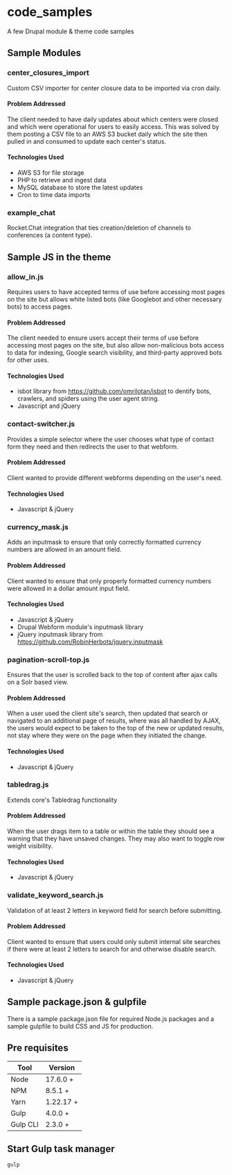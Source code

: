 # code_samples
A few Drupal module &amp; theme code samples

## Sample Modules
### center_closures_import
Custom CSV importer for center closure data to be imported via cron daily.

#### Problem Addressed
The client needed to have daily updates about which centers were closed and which were operational for users to easily access. This was solved by them posting a CSV file to an AWS S3 bucket daily which the site then pulled in and consumed to update each center's status.

#### Technologies Used
* AWS S3 for file storage
* PHP to retrieve and ingest data
* MySQL database to store the latest updates
* Cron to time data imports


### example_chat
Rocket.Chat integration that ties creation/deletion of channels to conferences (a content type).


## Sample JS in the theme
### allow_in.js
Requires users to have accepted terms of use before accessing most pages on the site but allows white listed bots (like Googlebot and other necessary bots) to access pages.

#### Problem Addressed
The client needed to ensure users accept their terms of use before accessing most pages on the site, but also allow non-malicious bots access to data for indexing, Google search visibility, and third-party approved bots for other uses.

#### Technologies Used
* isbot library from https://github.com/omrilotan/isbot to dentify bots, crawlers, and spiders using the user agent string.
* Javascript and jQuery


### contact-switcher.js
Provides a simple selector where the user chooses what type of contact form they need and then redirects the user to that webform.

#### Problem Addressed
Client wanted to provide different webforms depending on the user's need.

#### Technologies Used
* Javascript & jQuery


### currency_mask.js
Adds an inputmask to ensure that only correctly formatted currency numbers are allowed in an amount field.

#### Problem Addressed
Client wanted to ensure that only properly formatted currency numbers were allowed in a dollar amount input field.

#### Technologies Used
* Javascript & jQuery
* Drupal Webform module's inputmask library
* jQuery inputmask library from https://github.com/RobinHerbots/jquery.inputmask


### pagination-scroll-top.js
Ensures that the user is scrolled back to the top of content after ajax calls on a Solr based view.

#### Problem Addressed
When a user used the client site's search, then updated that search or navigated to an additional page of results, where was all handled by AJAX, the users would expect to be taken to the top of the new or updated results, not stay where they were on the page when they initiated the change.

#### Technologies Used
* Javascript & jQuery


### tabledrag.js
Extends core's Tabledrag functionality

#### Problem Addressed
When the user drags item to a table or within the table they should see a warning that they have unsaved changes. They may also want to toggle row weight visibility.

#### Technologies Used
* Javascript & jQuery


### validate_keyword_search.js
Validation of at least 2 letters in keyword field for search before submitting.

#### Problem Addressed
Client wanted to ensure that users could only submit internal site searches if there were at least 2 letters to search for and otherwise disable search.

#### Technologies Used
* Javascript & jQuery



## Sample package.json & gulpfile
There is a sample package.json file for required Node.js packages and a sample gulpfile to build CSS and JS for production.


## Pre requisites

| Tool     | Version    |
| -------- | ---------- |
| Node     |  17.6.0 +  |
| NPM      |  8.5.1 +   |
| Yarn     |  1.22.17 + |
| Gulp     |  4.0.0 +   |
| Gulp CLI |  2.3.0 +   |


## Start Gulp task manager

```bash
gulp
```
